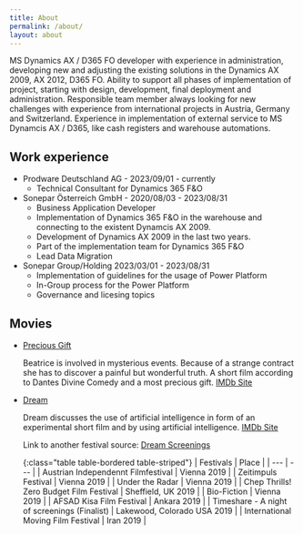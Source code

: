 ```yaml
---
title: About
permalink: /about/
layout: about
---
```


MS Dynamics AX / D365 FO developer with experience in administration, developing new and adjusting the existing solutions in the Dynamics AX 2009, AX 2012, D365 FO. Ability to support all phases of implementation of project, starting with design, development, final deployment and administration. Responsible team member always looking for new challenges with experience from international projects in Austria, Germany and Switzerland. Experience in implementation of external service to MS Dynamcis AX / D365, like cash registers and warehouse automations.

## Work experience

* Prodware Deutschland AG - 2023/09/01 - currently
  * Technical Consultant for Dynamics 365 F&O
* Sonepar Österreich GmbH - 2020/08/03 - 2023/08/31
  * Business Application Developer
  * Implementation of Dynamics 365 F&O in the warehouse and connecting to the existent Dynamcis AX 2009.
  * Development of Dynamics AX 2009 in the last two years.
  * Part of the implementation team for Dynamics 365 F&O
  * Lead Data Migration
* Sonepar Group/Holding 2023/03/01 - 2023/08/31
  * Implementation of guidelines for the usage of Power Platform
  * In-Group process for the Power Platform
  * Governance and licesing topics

## Movies

* [Precious Gift](https://www.reisenbauer-film.com/precious/crew.html)

  Beatrice is involved in mysterious events. Because of a strange contract she has to discover a painful but wonderful truth. A short film according to Dantes Divine Comedy and a most precious gift.
  [IMDb Site](https://www.imdb.com/title/tt5233126/?ref_=nm_ov_bio_lk)

* [Dream](https://www.reisenbauer-film.com/dream/)

  Dream discusses the use of artificial intelligence in form of an experimental short film and by using artificial intelligence.
  [IMDb Site](https://www.imdb.com/title/tt5233126/?ref_=nm_ov_bio_lk)

  Link to another festival source: [Dream Screenings](https://reisenbauer-film.com/film/screenings.php?film=dream)

  {:class="table table-bordered table-striped"}
  | Festivals | Place |
  | --- | --- |
  | Austrian Independennt Filmfestival | Vienna 2019 |
  | Zeitimpuls Festival | Vienna 2019 |
  | Under the Radar | Vienna 2019 |
  | Chep Thrills! Zero Budget Film Festival | Sheffield, UK 2019 |
  | Bio-Fiction | Vienna 2019 |
  | AFSAD Kisa Film Festival | Ankara 2019 |
  | Timeshare - A night of screenings (Finalist) | Lakewood, Colorado USA 2019 |
  | International Moving Film Festival | Iran 2019 |
